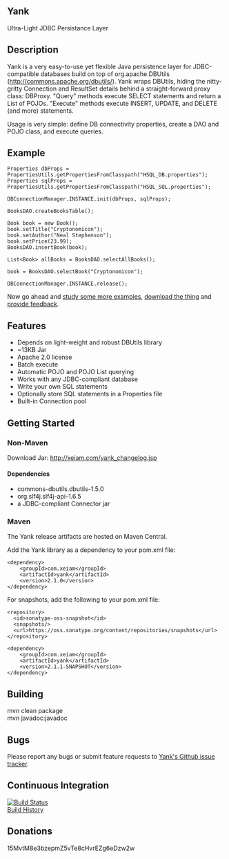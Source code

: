 ## Yank
Ultra-Light JDBC Persistance Layer

## Description
Yank is a very easy-to-use yet flexible Java persistence layer for 
JDBC-compatible databases build on top of org.apache.DBUtils 
(http://commons.apache.org/dbutils/). Yank wraps DBUtils, hiding the nitty-gritty Connection and ResultSet
details behind a straight-forward proxy class: DBProxy. "Query" methods
execute SELECT statements and return a List of POJOs. "Execute" 
methods execute INSERT, UPDATE, and DELETE (and more) statements.  

Usage is very simple: define DB connectivity properties, create a DAO and POJO class, and execute queries.

## Example

    Properties dbProps = PropertiesUtils.getPropertiesFromClasspath("HSQL_DB.properties");
    Properties sqlProps = PropertiesUtils.getPropertiesFromClasspath("HSQL_SQL.properties");

    DBConnectionManager.INSTANCE.init(dbProps, sqlProps);
    
    BooksDAO.createBooksTable();
    
    Book book = new Book();
    book.setTitle("Cryptonomicon");
    book.setAuthor("Neal Stephenson");
    book.setPrice(23.99);
    BooksDAO.insertBook(book);
   
    List<Book> allBooks = BooksDAO.selectAllBooks();

    book = BooksDAO.selectBook("Cryptonomicon");
    
    DBConnectionManager.INSTANCE.release();

Now go ahead and [study some more examples](http://xeiam.com/yank_examplecode.jsp), [download the thing](http://xeiam.com/yank_changelog.jsp) and [provide feedback](https://github.com/timmolter/Yank/issues).

## Features
* Depends on light-weight and robust DBUtils library
* ~13KB Jar
* Apache 2.0 license
* Batch execute
* Automatic POJO and POJO List querying
* Works with any JDBC-compliant database
* Write your own SQL statements
* Optionally store SQL statements in a Properties file
* Built-in Connection pool

## Getting Started
### Non-Maven
Download Jar: http://xeiam.com/yank_changelog.jsp
#### Dependencies
* commons-dbutils.dbutils-1.5.0
* org.slf4j.slf4j-api-1.6.5
* a JDBC-compliant Connector jar

### Maven
The Yank release artifacts are hosted on Maven Central.

Add the Yank library as a dependency to your pom.xml file:

    <dependency>
        <groupId>com.xeiam</groupId>
        <artifactId>yank</artifactId>
        <version>2.1.0</version>
    </dependency>

For snapshots, add the following to your pom.xml file:

    <repository>
      <id>sonatype-oss-snapshot</id>
      <snapshots/>
      <url>https://oss.sonatype.org/content/repositories/snapshots</url>
    </repository>
    
    <dependency>
        <groupId>com.xeiam</groupId>
        <artifactId>yank</artifactId>
        <version>2.1.1-SNAPSHOT</version>
    </dependency>

## Building
mvn clean package  
mvn javadoc:javadoc  

## Bugs
Please report any bugs or submit feature requests to [Yank's Github issue tracker](https://github.com/timmolter/Yank/issues).  

## Continuous Integration
[![Build Status](https://travis-ci.org/timmolter/Yank.png?branch=develop)](https://travis-ci.org/timmolter/Yank.png)  
[Build History](https://travis-ci.org/timmolter/Yank/builds)   

## Donations
15MvtM8e3bzepmZ5vTe8cHvrEZg6eDzw2w  